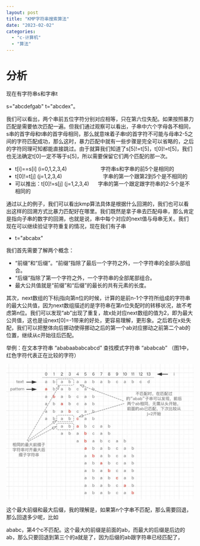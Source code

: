 ```yaml
---
layout: post
title: "KMP字符串搜索算法"
date: "2023-02-02"
categories: 
  - "c-计算机"
  - "算法"
---
```


# 分析

现在有字符串s和字串t

s="abcdefgab" t="abcdex"。

我们可以看出，两个串前五位字符分别对应相等，只在第六位失配。如果按照暴力匹配是需要依次匹配一遍。但我们通过观察可以看出，子串中六个字母各不相同，s串的首字母和t串的首字母相同，那么就意味着子串t的首字符不可能与母串2-5之间的字符匹配成功，那么这时，暴力匹配中就有一些步骤是完全可以省略的，之后的字符同理可知都能直接跳过。由于就算我们知道了s\[5\]!=t\[5\]，t\[0\]!=t\[5\]，我们也无法确定t\[0\]一定不等于s\[5\]，所以需要保留它们两个匹配的那一次。

- t\[i\]==s\[i\] (i=0,1,2,3,4)                       字符串s和字串的前5个是相同的
- t\[0\]!=t\[j\] (j=1,2,3,4)                            字串的第一个跟第2到5个是不相同的
- 可以推出：t\[0\]!=s\[j\] (j=1,2,3,4)      字串的第一个跟定跟字符串的2-5个是不相同的

通过以上的例子，我们可以看出kmp算法具体是根据什么回溯的，我们也可以看出这样的回溯方式比暴力匹配好在哪里。我们既然是拿子串去匹配母串，那么肯定是指向子串的数字的回溯，也就是说，串中每个对应的next值与母串无关。我们现在可以继续验证字符重复的情况，现在我们有子串

- t="abcabx"

我们首先需要了解两个概念：

- “前缀”和“后缀”。“前缀”指除了最后一个字符之外，一个字符串的全部头部组合。
- “后缀”指除了第一个字符之外，一个字符串的全部尾部组合。
- 最大公共值就是“前缀”和“后缀”的最长的共有元素的长度。

其次，next数组的下标j指向第n位的时候，计算的是前n-1个字符所组成的字符串的最大公共值，因为next数组描述的是字符串在第n位失配时的转移状况，故不考虑第n位。我们可以发现“ab”出现了重复，故x处对应next数组的值为2，即为最大公共值，这也是设next\[0\]=-1带来的好处，更容易理解，更形象。之后若在x处失配，我们可以把整体向后挪动使得挪动之后的第一个ab对应挪动之前第二个ab的位置，继续从c开始往后匹配。

举例：在文本字符串 “ababaababcabcd” 查找模式字符串 “ababcab” （图1中，红色字符代表正在比较的字符）

[![](/assets/image/default/v2-c7a21ab6917972ca17dfc6fae6bd456a_720w.jpg)](http://127.0.0.1/?attachment_id=4996)

这个最大前缀和最大后缀，我的理解是，如果第n个字串不匹配，那么需要回退，那么回退多少呢，比如

ababc，第4个c不匹配。这个最大的前缀是前面的ab，而最大的后缀是后边的ab，那么只要回退到第三个的a就是了，因为后缀的ab跟字符串已经匹配了，
